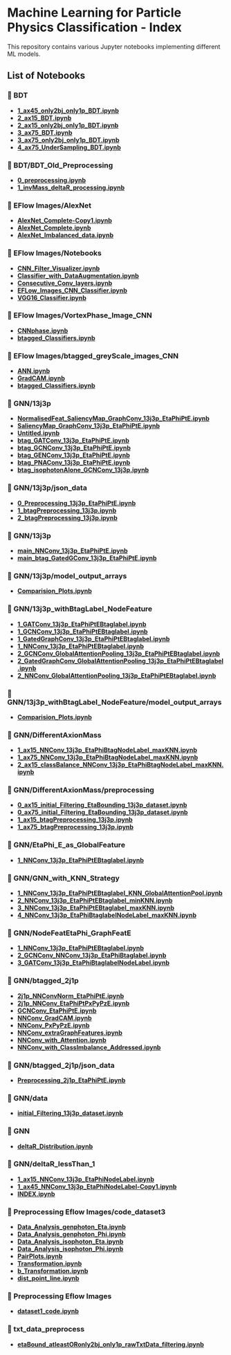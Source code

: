 # Machine Learning for Particle Physics Classification - Index

This repository contains various Jupyter notebooks implementing different ML models.

## List of Notebooks

### 📂 BDT

- **[1_ax45_only2bj_only1p_BDT.ipynb](https://github.com/meetjain1818/Machine-Learning-for-Particle-Physics-Classification/blob/main/BDT/1_ax45_only2bj_only1p_BDT.ipynb)**
- **[2_ax15_BDT.ipynb](https://github.com/meetjain1818/Machine-Learning-for-Particle-Physics-Classification/blob/main/BDT/2_ax15_BDT.ipynb)**
- **[2_ax15_only2bj_only1p_BDT.ipynb](https://github.com/meetjain1818/Machine-Learning-for-Particle-Physics-Classification/blob/main/BDT/2_ax15_only2bj_only1p_BDT.ipynb)**
- **[3_ax75_BDT.ipynb](https://github.com/meetjain1818/Machine-Learning-for-Particle-Physics-Classification/blob/main/BDT/3_ax75_BDT.ipynb)**
- **[3_ax75_only2bj_only1p_BDT.ipynb](https://github.com/meetjain1818/Machine-Learning-for-Particle-Physics-Classification/blob/main/BDT/3_ax75_only2bj_only1p_BDT.ipynb)**
- **[4_ax75_UnderSampling_BDT.ipynb](https://github.com/meetjain1818/Machine-Learning-for-Particle-Physics-Classification/blob/main/BDT/4_ax75_UnderSampling_BDT.ipynb)**
### 📂 BDT/BDT_Old_Preprocessing

- **[0_preprocessing.ipynb](https://github.com/meetjain1818/Machine-Learning-for-Particle-Physics-Classification/blob/main/BDT/BDT_Old_Preprocessing/0_preprocessing.ipynb)**
- **[1_invMass_deltaR_processing.ipynb](https://github.com/meetjain1818/Machine-Learning-for-Particle-Physics-Classification/blob/main/BDT/BDT_Old_Preprocessing/1_invMass_deltaR_processing.ipynb)**
### 📂 EFlow Images/AlexNet

- **[AlexNet_Complete-Copy1.ipynb](https://github.com/meetjain1818/Machine-Learning-for-Particle-Physics-Classification/blob/main/EFlow%20Images/AlexNet/AlexNet_Complete-Copy1.ipynb)**
- **[AlexNet_Complete.ipynb](https://github.com/meetjain1818/Machine-Learning-for-Particle-Physics-Classification/blob/main/EFlow%20Images/AlexNet/AlexNet_Complete.ipynb)**
- **[AlexNet_Imbalanced_data.ipynb](https://github.com/meetjain1818/Machine-Learning-for-Particle-Physics-Classification/blob/main/EFlow%20Images/AlexNet/AlexNet_Imbalanced_data.ipynb)**
### 📂 EFlow Images/Notebooks

- **[CNN_Filter_Visualizer.ipynb](https://github.com/meetjain1818/Machine-Learning-for-Particle-Physics-Classification/blob/main/EFlow%20Images/Notebooks/CNN_Filter_Visualizer.ipynb)**
- **[Classifier_with_DataAugmentation.ipynb](https://github.com/meetjain1818/Machine-Learning-for-Particle-Physics-Classification/blob/main/EFlow%20Images/Notebooks/Classifier_with_DataAugmentation.ipynb)**
- **[Consecutive_Conv_layers.ipynb](https://github.com/meetjain1818/Machine-Learning-for-Particle-Physics-Classification/blob/main/EFlow%20Images/Notebooks/Consecutive_Conv_layers.ipynb)**
- **[EFLow_Images_CNN_Classifier.ipynb](https://github.com/meetjain1818/Machine-Learning-for-Particle-Physics-Classification/blob/main/EFlow%20Images/Notebooks/EFLow_Images_CNN_Classifier.ipynb)**
- **[VGG16_Classifier.ipynb](https://github.com/meetjain1818/Machine-Learning-for-Particle-Physics-Classification/blob/main/EFlow%20Images/Notebooks/VGG16_Classifier.ipynb)**
### 📂 EFlow Images/VortexPhase_Image_CNN

- **[CNNphase.ipynb](https://github.com/meetjain1818/Machine-Learning-for-Particle-Physics-Classification/blob/main/EFlow%20Images/VortexPhase_Image_CNN/CNNphase.ipynb)**
- **[btagged_Classifiers.ipynb](https://github.com/meetjain1818/Machine-Learning-for-Particle-Physics-Classification/blob/main/EFlow%20Images/VortexPhase_Image_CNN/btagged_Classifiers.ipynb)**
### 📂 EFlow Images/btagged_greyScale_images_CNN

- **[ANN.ipynb](https://github.com/meetjain1818/Machine-Learning-for-Particle-Physics-Classification/blob/main/EFlow%20Images/btagged_greyScale_images_CNN/ANN.ipynb)**
- **[GradCAM.ipynb](https://github.com/meetjain1818/Machine-Learning-for-Particle-Physics-Classification/blob/main/EFlow%20Images/btagged_greyScale_images_CNN/GradCAM.ipynb)**
- **[btagged_Classifiers.ipynb](https://github.com/meetjain1818/Machine-Learning-for-Particle-Physics-Classification/blob/main/EFlow%20Images/btagged_greyScale_images_CNN/btagged_Classifiers.ipynb)**
### 📂 GNN/13j3p

- **[NormalisedFeat_SaliencyMap_GraphConv_13j3p_EtaPhiPtE.ipynb](https://github.com/meetjain1818/Machine-Learning-for-Particle-Physics-Classification/blob/main/GNN/13j3p/NormalisedFeat_SaliencyMap_GraphConv_13j3p_EtaPhiPtE.ipynb)**
- **[SaliencyMap_GraphConv_13j3p_EtaPhiPtE.ipynb](https://github.com/meetjain1818/Machine-Learning-for-Particle-Physics-Classification/blob/main/GNN/13j3p/SaliencyMap_GraphConv_13j3p_EtaPhiPtE.ipynb)**
- **[Untitled.ipynb](https://github.com/meetjain1818/Machine-Learning-for-Particle-Physics-Classification/blob/main/GNN/13j3p/Untitled.ipynb)**
- **[btag_GATConv_13j3p_EtaPhiPtE.ipynb](https://github.com/meetjain1818/Machine-Learning-for-Particle-Physics-Classification/blob/main/GNN/13j3p/btag_GATConv_13j3p_EtaPhiPtE.ipynb)**
- **[btag_GCNConv_13j3p_EtaPhiPtE.ipynb](https://github.com/meetjain1818/Machine-Learning-for-Particle-Physics-Classification/blob/main/GNN/13j3p/btag_GCNConv_13j3p_EtaPhiPtE.ipynb)**
- **[btag_GENConv_13j3p_EtaPhiPtE.ipynb](https://github.com/meetjain1818/Machine-Learning-for-Particle-Physics-Classification/blob/main/GNN/13j3p/btag_GENConv_13j3p_EtaPhiPtE.ipynb)**
- **[btag_PNAConv_13j3p_EtaPhiPtE.ipynb](https://github.com/meetjain1818/Machine-Learning-for-Particle-Physics-Classification/blob/main/GNN/13j3p/btag_PNAConv_13j3p_EtaPhiPtE.ipynb)**
- **[btag_isophotonAlone_GCNConv_13j3p.ipynb](https://github.com/meetjain1818/Machine-Learning-for-Particle-Physics-Classification/blob/main/GNN/13j3p/btag_isophotonAlone_GCNConv_13j3p.ipynb)**
### 📂 GNN/13j3p/json_data

- **[0_Preprocessing_13j3p_EtaPhiPtE.ipynb](https://github.com/meetjain1818/Machine-Learning-for-Particle-Physics-Classification/blob/main/GNN/13j3p/json_data/0_Preprocessing_13j3p_EtaPhiPtE.ipynb)**
- **[1_btagPreprocessing_13j3p.ipynb](https://github.com/meetjain1818/Machine-Learning-for-Particle-Physics-Classification/blob/main/GNN/13j3p/json_data/1_btagPreprocessing_13j3p.ipynb)**
- **[2_btagPreprocessing_13j3p.ipynb](https://github.com/meetjain1818/Machine-Learning-for-Particle-Physics-Classification/blob/main/GNN/13j3p/json_data/2_btagPreprocessing_13j3p.ipynb)**
### 📂 GNN/13j3p

- **[main_NNConv_13j3p_EtaPhiPtE.ipynb](https://github.com/meetjain1818/Machine-Learning-for-Particle-Physics-Classification/blob/main/GNN/13j3p/main_NNConv_13j3p_EtaPhiPtE.ipynb)**
- **[main_btag_GatedGConv_13j3p_EtaPhiPtE.ipynb](https://github.com/meetjain1818/Machine-Learning-for-Particle-Physics-Classification/blob/main/GNN/13j3p/main_btag_GatedGConv_13j3p_EtaPhiPtE.ipynb)**
### 📂 GNN/13j3p/model_output_arrays

- **[Comparision_Plots.ipynb](https://github.com/meetjain1818/Machine-Learning-for-Particle-Physics-Classification/blob/main/GNN/13j3p/model_output_arrays/Comparision_Plots.ipynb)**
### 📂 GNN/13j3p_withBtagLabel_NodeFeature

- **[1_GATConv_13j3p_EtaPhiPtEBtaglabel.ipynb](https://github.com/meetjain1818/Machine-Learning-for-Particle-Physics-Classification/blob/main/GNN/13j3p_withBtagLabel_NodeFeature/1_GATConv_13j3p_EtaPhiPtEBtaglabel.ipynb)**
- **[1_GCNConv_13j3p_EtaPhiPtEBtaglabel.ipynb](https://github.com/meetjain1818/Machine-Learning-for-Particle-Physics-Classification/blob/main/GNN/13j3p_withBtagLabel_NodeFeature/1_GCNConv_13j3p_EtaPhiPtEBtaglabel.ipynb)**
- **[1_GatedGraphConv_13j3p_EtaPhiPtEBtaglabel.ipynb](https://github.com/meetjain1818/Machine-Learning-for-Particle-Physics-Classification/blob/main/GNN/13j3p_withBtagLabel_NodeFeature/1_GatedGraphConv_13j3p_EtaPhiPtEBtaglabel.ipynb)**
- **[1_NNConv_13j3p_EtaPhiPtEBtaglabel.ipynb](https://github.com/meetjain1818/Machine-Learning-for-Particle-Physics-Classification/blob/main/GNN/13j3p_withBtagLabel_NodeFeature/1_NNConv_13j3p_EtaPhiPtEBtaglabel.ipynb)**
- **[2_GCNConv_GlobalAttentionPooling_13j3p_EtaPhiPtEBtaglabel.ipynb](https://github.com/meetjain1818/Machine-Learning-for-Particle-Physics-Classification/blob/main/GNN/13j3p_withBtagLabel_NodeFeature/2_GCNConv_GlobalAttentionPooling_13j3p_EtaPhiPtEBtaglabel.ipynb)**
- **[2_GatedGraphConv_GlobalAttentionPooling_13j3p_EtaPhiPtEBtaglabel.ipynb](https://github.com/meetjain1818/Machine-Learning-for-Particle-Physics-Classification/blob/main/GNN/13j3p_withBtagLabel_NodeFeature/2_GatedGraphConv_GlobalAttentionPooling_13j3p_EtaPhiPtEBtaglabel.ipynb)**
- **[2_NNConv_GlobalAttentionPooling_13j3p_EtaPhiPtEBtaglabel.ipynb](https://github.com/meetjain1818/Machine-Learning-for-Particle-Physics-Classification/blob/main/GNN/13j3p_withBtagLabel_NodeFeature/2_NNConv_GlobalAttentionPooling_13j3p_EtaPhiPtEBtaglabel.ipynb)**
### 📂 GNN/13j3p_withBtagLabel_NodeFeature/model_output_arrays

- **[Comparision_Plots.ipynb](https://github.com/meetjain1818/Machine-Learning-for-Particle-Physics-Classification/blob/main/GNN/13j3p_withBtagLabel_NodeFeature/model_output_arrays/Comparision_Plots.ipynb)**
### 📂 GNN/DifferentAxionMass

- **[1_ax15_NNConv_13j3p_EtaPhiBtagNodeLabel_maxKNN.ipynb](https://github.com/meetjain1818/Machine-Learning-for-Particle-Physics-Classification/blob/main/GNN/DifferentAxionMass/1_ax15_NNConv_13j3p_EtaPhiBtagNodeLabel_maxKNN.ipynb)**
- **[1_ax75_NNConv_13j3p_EtaPhiBtagNodeLabel_maxKNN.ipynb](https://github.com/meetjain1818/Machine-Learning-for-Particle-Physics-Classification/blob/main/GNN/DifferentAxionMass/1_ax75_NNConv_13j3p_EtaPhiBtagNodeLabel_maxKNN.ipynb)**
- **[2_ax15_classBalance_NNConv_13j3p_EtaPhiBtagNodeLabel_maxKNN.ipynb](https://github.com/meetjain1818/Machine-Learning-for-Particle-Physics-Classification/blob/main/GNN/DifferentAxionMass/2_ax15_classBalance_NNConv_13j3p_EtaPhiBtagNodeLabel_maxKNN.ipynb)**
### 📂 GNN/DifferentAxionMass/preprocessing

- **[0_ax15_initial_Filtering_EtaBounding_13j3p_dataset.ipynb](https://github.com/meetjain1818/Machine-Learning-for-Particle-Physics-Classification/blob/main/GNN/DifferentAxionMass/preprocessing/0_ax15_initial_Filtering_EtaBounding_13j3p_dataset.ipynb)**
- **[0_ax75_initial_Filtering_EtaBounding_13j3p_dataset.ipynb](https://github.com/meetjain1818/Machine-Learning-for-Particle-Physics-Classification/blob/main/GNN/DifferentAxionMass/preprocessing/0_ax75_initial_Filtering_EtaBounding_13j3p_dataset.ipynb)**
- **[1_ax15_btagPreprocessing_13j3p.ipynb](https://github.com/meetjain1818/Machine-Learning-for-Particle-Physics-Classification/blob/main/GNN/DifferentAxionMass/preprocessing/1_ax15_btagPreprocessing_13j3p.ipynb)**
- **[1_ax75_btagPreprocessing_13j3p.ipynb](https://github.com/meetjain1818/Machine-Learning-for-Particle-Physics-Classification/blob/main/GNN/DifferentAxionMass/preprocessing/1_ax75_btagPreprocessing_13j3p.ipynb)**
### 📂 GNN/EtaPhi_E_as_GlobalFeature

- **[1_NNConv_13j3p_EtaPhiPtEBtaglabel.ipynb](https://github.com/meetjain1818/Machine-Learning-for-Particle-Physics-Classification/blob/main/GNN/EtaPhi_E_as_GlobalFeature/1_NNConv_13j3p_EtaPhiPtEBtaglabel.ipynb)**
### 📂 GNN/GNN_with_KNN_Strategy

- **[1_NNConv_13j3p_EtaPhiPtEBtaglabel_KNN_GlobalAttentionPool.ipynb](https://github.com/meetjain1818/Machine-Learning-for-Particle-Physics-Classification/blob/main/GNN/GNN_with_KNN_Strategy/1_NNConv_13j3p_EtaPhiPtEBtaglabel_KNN_GlobalAttentionPool.ipynb)**
- **[2_NNConv_13j3p_EtaPhiPtEBtaglabel_minKNN.ipynb](https://github.com/meetjain1818/Machine-Learning-for-Particle-Physics-Classification/blob/main/GNN/GNN_with_KNN_Strategy/2_NNConv_13j3p_EtaPhiPtEBtaglabel_minKNN.ipynb)**
- **[3_NNConv_13j3p_EtaPhiPtEBtaglabel_maxKNN.ipynb](https://github.com/meetjain1818/Machine-Learning-for-Particle-Physics-Classification/blob/main/GNN/GNN_with_KNN_Strategy/3_NNConv_13j3p_EtaPhiPtEBtaglabel_maxKNN.ipynb)**
- **[4_NNConv_13j3p_EtaPhiBtaglabelNodeLabel_maxKNN.ipynb](https://github.com/meetjain1818/Machine-Learning-for-Particle-Physics-Classification/blob/main/GNN/GNN_with_KNN_Strategy/4_NNConv_13j3p_EtaPhiBtaglabelNodeLabel_maxKNN.ipynb)**
### 📂 GNN/NodeFeatEtaPhi_GraphFeatE

- **[1_NNConv_13j3p_EtaPhiPtEBtaglabel.ipynb](https://github.com/meetjain1818/Machine-Learning-for-Particle-Physics-Classification/blob/main/GNN/NodeFeatEtaPhi_GraphFeatE/1_NNConv_13j3p_EtaPhiPtEBtaglabel.ipynb)**
- **[2_GCNConv_NNConv_13j3p_EtaPhiBtaglabel.ipynb](https://github.com/meetjain1818/Machine-Learning-for-Particle-Physics-Classification/blob/main/GNN/NodeFeatEtaPhi_GraphFeatE/2_GCNConv_NNConv_13j3p_EtaPhiBtaglabel.ipynb)**
- **[3_GATConv_13j3p_EtaPhiBtaglabelNodeLabel.ipynb](https://github.com/meetjain1818/Machine-Learning-for-Particle-Physics-Classification/blob/main/GNN/NodeFeatEtaPhi_GraphFeatE/3_GATConv_13j3p_EtaPhiBtaglabelNodeLabel.ipynb)**
### 📂 GNN/btagged_2j1p

- **[2j1p_NNConvNorm_EtaPhiPtE.ipynb](https://github.com/meetjain1818/Machine-Learning-for-Particle-Physics-Classification/blob/main/GNN/btagged_2j1p/2j1p_NNConvNorm_EtaPhiPtE.ipynb)**
- **[2j1p_NNConv_EtaPhiPtPxPyPzE.ipynb](https://github.com/meetjain1818/Machine-Learning-for-Particle-Physics-Classification/blob/main/GNN/btagged_2j1p/2j1p_NNConv_EtaPhiPtPxPyPzE.ipynb)**
- **[GCNConv_EtaPhiPtE.ipynb](https://github.com/meetjain1818/Machine-Learning-for-Particle-Physics-Classification/blob/main/GNN/btagged_2j1p/GCNConv_EtaPhiPtE.ipynb)**
- **[NNConv_GradCAM.ipynb](https://github.com/meetjain1818/Machine-Learning-for-Particle-Physics-Classification/blob/main/GNN/btagged_2j1p/NNConv_GradCAM.ipynb)**
- **[NNConv_PxPyPzE.ipynb](https://github.com/meetjain1818/Machine-Learning-for-Particle-Physics-Classification/blob/main/GNN/btagged_2j1p/NNConv_PxPyPzE.ipynb)**
- **[NNConv_extraGraphFeatures.ipynb](https://github.com/meetjain1818/Machine-Learning-for-Particle-Physics-Classification/blob/main/GNN/btagged_2j1p/NNConv_extraGraphFeatures.ipynb)**
- **[NNConv_with_Attention.ipynb](https://github.com/meetjain1818/Machine-Learning-for-Particle-Physics-Classification/blob/main/GNN/btagged_2j1p/NNConv_with_Attention.ipynb)**
- **[NNConv_with_ClassImbalance_Addressed.ipynb](https://github.com/meetjain1818/Machine-Learning-for-Particle-Physics-Classification/blob/main/GNN/btagged_2j1p/NNConv_with_ClassImbalance_Addressed.ipynb)**
### 📂 GNN/btagged_2j1p/json_data

- **[Preprocessing_2j1p_EtaPhiPtE.ipynb](https://github.com/meetjain1818/Machine-Learning-for-Particle-Physics-Classification/blob/main/GNN/btagged_2j1p/json_data/Preprocessing_2j1p_EtaPhiPtE.ipynb)**
### 📂 GNN/data

- **[initial_Filtering_13j3p_dataset.ipynb](https://github.com/meetjain1818/Machine-Learning-for-Particle-Physics-Classification/blob/main/GNN/data/initial_Filtering_13j3p_dataset.ipynb)**
### 📂 GNN

- **[deltaR_Distribution.ipynb](https://github.com/meetjain1818/Machine-Learning-for-Particle-Physics-Classification/blob/main/GNN/deltaR_Distribution.ipynb)**
### 📂 GNN/deltaR_lessThan_1

- **[1_ax15_NNConv_13j3p_EtaPhiNodeLabel.ipynb](https://github.com/meetjain1818/Machine-Learning-for-Particle-Physics-Classification/blob/main/GNN/deltaR_lessThan_1/1_ax15_NNConv_13j3p_EtaPhiNodeLabel.ipynb)**
- **[1_ax45_NNConv_13j3p_EtaPhiNodeLabel-Copy1.ipynb](https://github.com/meetjain1818/Machine-Learning-for-Particle-Physics-Classification/blob/main/GNN/deltaR_lessThan_1/1_ax45_NNConv_13j3p_EtaPhiNodeLabel-Copy1.ipynb)**
- **[INDEX.ipynb](https://github.com/meetjain1818/Machine-Learning-for-Particle-Physics-Classification/blob/main/INDEX.ipynb)**
### 📂 Preprocessing Eflow Images/code_dataset3

- **[Data_Analysis_genphoton_Eta.ipynb](https://github.com/meetjain1818/Machine-Learning-for-Particle-Physics-Classification/blob/main/Preprocessing%20Eflow%20Images/code_dataset3/Data_Analysis_genphoton_Eta.ipynb)**
- **[Data_Analysis_genphoton_Phi.ipynb](https://github.com/meetjain1818/Machine-Learning-for-Particle-Physics-Classification/blob/main/Preprocessing%20Eflow%20Images/code_dataset3/Data_Analysis_genphoton_Phi.ipynb)**
- **[Data_Analysis_isophoton_Eta.ipynb](https://github.com/meetjain1818/Machine-Learning-for-Particle-Physics-Classification/blob/main/Preprocessing%20Eflow%20Images/code_dataset3/Data_Analysis_isophoton_Eta.ipynb)**
- **[Data_Analysis_isophoton_Phi.ipynb](https://github.com/meetjain1818/Machine-Learning-for-Particle-Physics-Classification/blob/main/Preprocessing%20Eflow%20Images/code_dataset3/Data_Analysis_isophoton_Phi.ipynb)**
- **[PairPlots.ipynb](https://github.com/meetjain1818/Machine-Learning-for-Particle-Physics-Classification/blob/main/Preprocessing%20Eflow%20Images/code_dataset3/PairPlots.ipynb)**
- **[Transformation.ipynb](https://github.com/meetjain1818/Machine-Learning-for-Particle-Physics-Classification/blob/main/Preprocessing%20Eflow%20Images/code_dataset3/Transformation.ipynb)**
- **[b_Transformation.ipynb](https://github.com/meetjain1818/Machine-Learning-for-Particle-Physics-Classification/blob/main/Preprocessing%20Eflow%20Images/code_dataset3/b_Transformation.ipynb)**
- **[dist_point_line.ipynb](https://github.com/meetjain1818/Machine-Learning-for-Particle-Physics-Classification/blob/main/Preprocessing%20Eflow%20Images/code_dataset3/dist_point_line.ipynb)**
### 📂 Preprocessing Eflow Images

- **[dataset1_code.ipynb](https://github.com/meetjain1818/Machine-Learning-for-Particle-Physics-Classification/blob/main/Preprocessing%20Eflow%20Images/dataset1_code.ipynb)**
### 📂 txt_data_preprocess

- **[etaBound_atleastORonly2bj_only1p_rawTxtData_filtering.ipynb](https://github.com/meetjain1818/Machine-Learning-for-Particle-Physics-Classification/blob/main/txt_data_preprocess/etaBound_atleastORonly2bj_only1p_rawTxtData_filtering.ipynb)**
